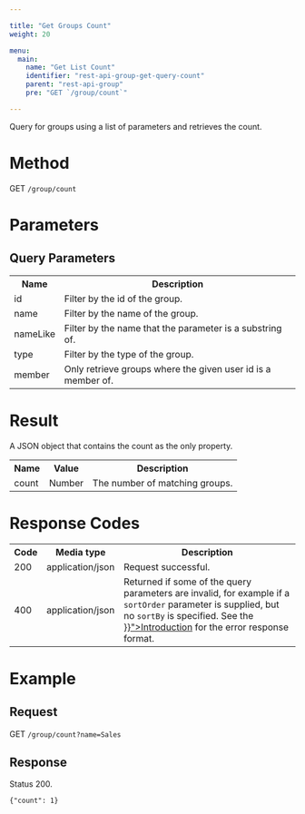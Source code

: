 ```yaml
---

title: "Get Groups Count"
weight: 20

menu:
  main:
    name: "Get List Count"
    identifier: "rest-api-group-get-query-count"
    parent: "rest-api-group"
    pre: "GET `/group/count`"

---
```



Query for groups using a list of parameters and retrieves the count.

# Method

GET `/group/count`


# Parameters

## Query Parameters

<table class="table table-striped">
  <tr>
    <th>Name</th>
    <th>Description</th>
  </tr>
  <tr>
    <td>id</td>
    <td>Filter by the id of the group.</td>
  </tr>
  <tr>
    <td>name</td>
    <td>Filter by the name of the group.</td>
  </tr>
  <tr>
    <td>nameLike</td>
    <td>Filter by the name that the parameter is a substring of.</td>
  </tr>
  <tr>
    <td>type</td>
    <td>Filter by the type of the group.</td>
  </tr>
  <tr>
    <td>member</td>
    <td>Only retrieve groups where the given user id is a member of.</td>
  </tr>
</table>


# Result

A JSON object that contains the count as the only property.

<table class="table table-striped">
  <tr>
    <th>Name</th>
    <th>Value</th>
    <th>Description</th>
  </tr>
  <tr>
    <td>count</td>
    <td>Number</td>
    <td>The number of matching groups.</td>
  </tr>
</table>


# Response Codes

<table class="table table-striped">
  <tr>
    <th>Code</th>
    <th>Media type</th>
    <th>Description</th>
  </tr>
  <tr>
    <td>200</td>
    <td>application/json</td>
    <td>Request successful.</td>
  </tr>
  <tr>
    <td>400</td>
    <td>application/json</td>
    <td>Returned if some of the query parameters are invalid, for example if a <code>sortOrder</code> parameter is supplied, but no <code>sortBy</code> is specified. See the <a href="{{< ref "/reference/rest/overview/_index.md#error-handling" >}}">Introduction</a> for the error response format.</td>
  </tr>
</table>


# Example

## Request

GET `/group/count?name=Sales`

## Response

Status 200.

    {"count": 1}
